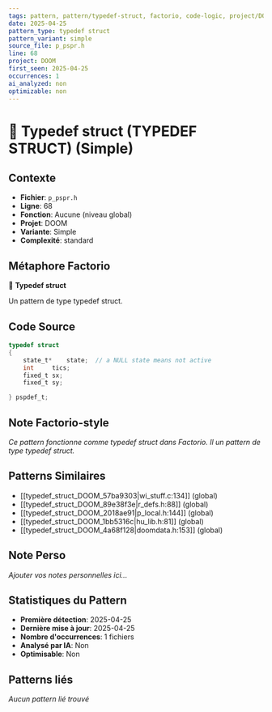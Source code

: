 ```yaml
---
tags: pattern, pattern/typedef-struct, factorio, code-logic, project/DOOM, pattern/variant/simple
date: 2025-04-25
pattern_type: typedef struct
pattern_variant: simple
source_file: p_pspr.h
line: 68
project: DOOM
first_seen: 2025-04-25
occurrences: 1
ai_analyzed: non
optimizable: non
---
```


# 🔧 Typedef struct (TYPEDEF STRUCT) (Simple)

## Contexte
- **Fichier**: `p_pspr.h`
- **Ligne**: 68
- **Fonction**: Aucune (niveau global)
- **Projet**: DOOM
- **Variante**: Simple
- **Complexité**: standard

## Métaphore Factorio
🔧 **Typedef struct**

Un pattern de type typedef struct.

## Code Source
```c
typedef struct
{
    state_t*	state;	// a NULL state means not active
    int		tics;
    fixed_t	sx;
    fixed_t	sy;

} pspdef_t;
```

## Note Factorio-style
*Ce pattern fonctionne comme typedef struct dans Factorio. Il un pattern de type typedef struct.*

## Patterns Similaires
- [[typedef_struct_DOOM_57ba9303|wi_stuff.c:134]] (global)
- [[typedef_struct_DOOM_89e38f3e|r_defs.h:88]] (global)
- [[typedef_struct_DOOM_2018ae91|p_local.h:144]] (global)
- [[typedef_struct_DOOM_1bb5316c|hu_lib.h:81]] (global)
- [[typedef_struct_DOOM_4a68f128|doomdata.h:153]] (global)

## Note Perso
*Ajouter vos notes personnelles ici...*

## Statistiques du Pattern
- **Première détection**: 2025-04-25
- **Dernière mise à jour**: 2025-04-25
- **Nombre d'occurrences**: 1 fichiers
- **Analysé par IA**: Non
- **Optimisable**: Non

## Patterns liés
*Aucun pattern lié trouvé*
